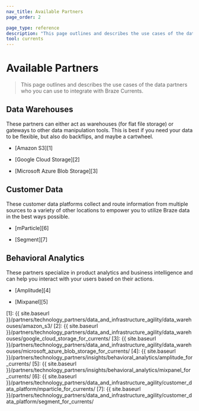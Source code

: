 ```yaml
---
nav_title: Available Partners
page_order: 2

page_type: reference
description: "This page outlines and describes the use cases of the data partners who you can use to integrate with Braze Currents."
tool: currents
---
```


# Available Partners

> This page outlines and describes the use cases of the data partners who you can use to integrate with Braze Currents.

## Data Warehouses

These partners can either act as warehouses (for flat file storage) or gateways to other data manipulation tools. This is best if you need your data to be flexible, but also do backflips, and maybe a cartwheel.

* [Amazon S3][1]

* [Google Cloud Storage][2]

* [Microsoft Azure Blob Storage][3]


## Customer Data

These customer data platforms collect and route information from multiple sources to a variety of other locations to empower you to utilize Braze data in the best ways possible.

* [mParticle][6]

* [Segment][7]


## Behavioral Analytics

These partners specialize in product analytics and business intelligence and can help you interact with your users based on their actions.

* [Amplitude][4]

* [Mixpanel][5]



[1]: {{ site.baseurl }}/partners/technology_partners/data_and_infrastructure_agility/data_warehouses/amazon_s3/
[2]: {{ site.baseurl }}/partners/technology_partners/data_and_infrastructure_agility/data_warehouses/google_cloud_storage_for_currents/
[3]: {{ site.baseurl }}/partners/technology_partners/data_and_infrastructure_agility/data_warehouses/microsoft_azure_blob_storage_for_currents/
[4]: {{ site.baseurl }}/partners/technology_partners/insights/behavioral_analytics/amplitude_for_currents/
[5]: {{ site.baseurl }}/partners/technology_partners/insights/behavioral_analytics/mixpanel_for_currents/
[6]: {{ site.baseurl }}/partners/technology_partners/data_and_infrastructure_agility/customer_data_platform/mparticle_for_currents/
[7]: {{ site.baseurl }}/partners/technology_partners/data_and_infrastructure_agility/customer_data_platform/segment_for_currents/
